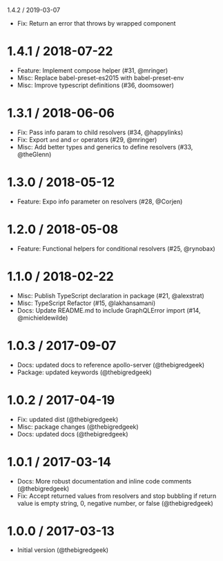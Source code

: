 
1.4.2 / 2019-03-07

  * Fix: Return an error that throws by wrapped component

1.4.1 / 2018-07-22
==================

  * Feature: Implement compose helper (#31, @mringer) 
  * Misc: Replace babel-preset-es2015 with babel-preset-env 
  * Misc: Improve typescript definitions (#36, doomsower)

1.3.1 / 2018-06-06
==================

  * Fix: Pass info param to child resolvers (#34, @happylinks)
  * Fix: Export `and` and `or` operators (#29, @mringer)
  * Misc: Add better types and generics to define resolvers (#33, @theGlenn)

1.3.0 / 2018-05-12
==================

  * Feature: Expo info parameter on resolvers (#28, @Corjen)

1.2.0 / 2018-05-08
==================

  * Feature: Functional helpers for conditional resolvers (#25, @rynobax)

1.1.0 / 2018-02-22
==================

  * Misc: Publish TypeScript declaration in package (#21, @alexstrat)
  * Misc: TypeScript Refactor (#15, @lakhansamani)
  * Docs: Update README.md to include GraphQLError import (#14, @michieldewilde)

1.0.3 / 2017-09-07
==================

  * Docs: updated docs to reference apollo-server (@thebigredgeek)
  * Package: updated keywords (@thebigredgeek)

1.0.2 / 2017-04-19
==================

* Fix: updated dist (@thebigredgeek)
* Misc: package changes (@thebigredgeek)
* Docs: updated docs (@thebigredgeek)

1.0.1 / 2017-03-14
==================

* Docs: More robust documentation and inline code comments (@thebigredgeek)
* Fix: Accept returned values from resolvers and stop bubbling if return value is empty string, 0, negative number, or false (@thebigredgeek)


1.0.0 / 2017-03-13
==================

* Initial version (@thebigredgeek)

